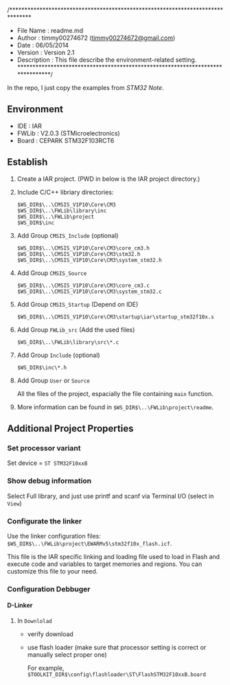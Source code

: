 /*******************************************************************************
* File Name       	: readme.md
* Author          	: timmy00274672 (timmy00274672@gmail.com)
* Date            	: 06/05/2014
* Version			: Version 2.1
* Description     	: This file describe the environment-related setting.
*******************************************************************************/

In the repo, I just copy the examples from *STM32 Note*.

## Environment

* IDE : IAR
* FWLib : V2.0.3 (STMicroelectronics)
* Board : CEPARK STM32F103RCT6

## Establish

1. Create a IAR project. (PWD in below is the IAR project directory.)
2. Include C/C++ libriary directories:

	```
	$WS_DIR$\..\CMSIS_V1P10\Core\CM3
	$WS_DIR$\..\FWLib\library\inc
	$WS_DIR$\..\FWLib\project
	$WS_DIR$\inc
	```
3. Add Group `CMSIS_Include` (optional)

	```
	$WS_DIR$\..\CMSIS_V1P10\Core\CM3\core_cm3.h
	$WS_DIR$\..\CMSIS_V1P10\Core\CM3\stm32.h
	$WS_DIR$\..\CMSIS_V1P10\Core\CM3\system_stm32.h
	```

4. Add Group `CMSIS_Source`

	```
	$WS_DIR$\..\CMSIS_V1P10\Core\CM3\core_cm3.c
	$WS_DIR$\..\CMSIS_V1P10\Core\CM3\system_stm32.c
	```

5. Add Group `CMSIS_Startup` (Depend on IDE)

	```
	$WS_DIR$\..\CMSIS_V1P10\Core\CM3\startup\iar\startup_stm32f10x.s
	```

6. Add Group `FWLib_src` (Add the used files)

	```
	$WS_DIR$\..\FWLib\library\src\*.c
	```
7. Add Group `Include` (optional)

	```
	$WS_DIR$\inc\*.h
	```
8. Add Group `User` or `Source`

	All the files of the project, espacially the file containing `main` function.

9. More information can be found in `$WS_DIR$\..\FWLib\project\readme`.

## Additional Project Properties

### Set processor variant

Set device = `ST STM32F10xxB`

### Show debug information

Select Full library, and just use printf and scanf via Terminal I/O (select in `View`)

### Configurate the linker

Use the linker configuration files: `$WS_DIR$\..\FWLib\project\EWARMv5\stm32f10x_flash.icf`.

This file is the IAR specific linking and loading file used to load in Flash and execute code and variables to target memories and regions. You can customize this file to your need.

### Configuration Debbuger

#### D-Linker

1. In `Downlolad` 

	- verify download
	- use flash loader (make sure that processor setting is correct or manually select proper one)

		For example, `$TOOLKIT_DIR$\config\flashloader\ST\FlashSTM32F10xxB.board`